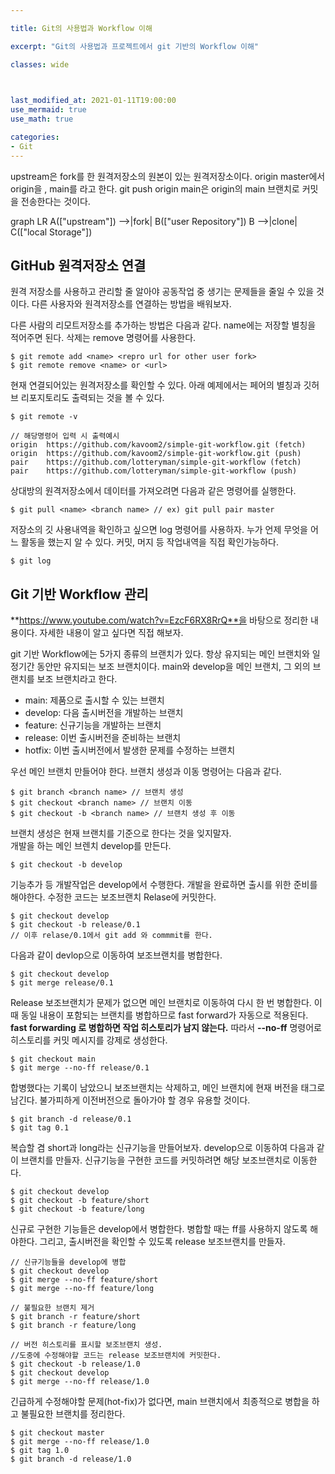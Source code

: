 ```yaml
---

title: Git의 사용법과 Workflow 이해

excerpt: "Git의 사용법과 프로젝트에서 git 기반의 Workflow 이해"

classes: wide

  

last_modified_at: 2021-01-11T19:00:00
use_mermaid: true
use_math: true

categories:
- Git
---
```

upstream은 fork를 한 원격저장소의 원본이 있는 원격저장소이다.
origin master에서 origin을 <remote>, main를 <branch>라고 한다. git push origin main은 origin의 main 브랜치로 커밋을 전송한다는 것이다.
<div class = "mermaid">
graph LR 
A(["upstream"]) -->|fork| B(["user Repository"])
B -->|clone| C(["local Storage"])
</div>




## GitHub 원격저장소 연결
원격 저장소를 사용하고 관리할 줄 알아야 공동작업 중 생기는 문제들을 줄일 수 있을 것이다. 다른 사용자와 원격저장소를 연결하는 방법을 배워보자.    
    
    
다른 사람의 리모트저장소를 추가하는 방법은 다음과 같다. name에는 저장할 별칭을 적어주면 된다. 삭제는 remove 명령어를 사용한다.
````
$ git remote add <name> <repro url for other user fork>
$ git remote remove <name> or <url>
````
현재 연결되어있는 원격저장소를 확인할 수 있다. 아래 예제에서는 페어의 별칭과 깃허브 리포지토리도 출력되는 것을 볼 수 있다.
````
$ git remote -v

// 해당명령어 입력 시 출력예시
origin	https://github.com/kavoom2/simple-git-workflow.git (fetch)
origin	https://github.com/kavoom2/simple-git-workflow.git (push)
pair	https://github.com/lotteryman/simple-git-workflow (fetch)
pair	https://github.com/lotteryman/simple-git-workflow (push)
````
상대방의 원격저장소에서 데이터를 가져오려면 다음과 같은 명령어를 실행한다.
````
$ git pull <name> <branch name> // ex) git pull pair master
````
저장소의 깃 사용내역을 확인하고 싶으면 log 명령어를 사용하자. 누가 언제 무엇을 어느 활동을 했는지 알 수 있다. 커밋, 머지 등 작업내역을 직접 확인가능하다.
````
$ git log
````










## Git 기반 Workflow 관리
**https://www.youtube.com/watch?v=EzcF6RX8RrQ**을 바탕으로 정리한 내용이다. 자세한 내용이 알고 싶다면 직접 해보자.


git 기반 Workflow에는 5가지 종류의 브랜치가 있다. 항상 유지되는 메인 브랜치와 일정기간 동안만 유지되는 보조 브랜치이다. main와 develop을 메인 브랜치, 그 외의 브랜치를 보조 브랜치라고 한다.

* main: 제품으로 출시할 수 있는 브랜치
* develop: 다음 출시버전을 개발하는 브랜치
* feature: 신규기능을 개발하는 브랜치
* release: 이번 출시버전을 준비하는 브랜치
* hotfix: 이번 출시버전에서 발생한 문제를 수정하는 브랜치



우선 메인 브랜치 만들어야 한다. 브랜치 생성과 이동 명령어는 다음과 같다.
````
$ git branch <branch name> // 브랜치 생성
$ git checkout <branch name> // 브랜치 이동
$ git checkout -b <branch name> // 브랜치 생성 후 이동
````

브랜치 생성은 현재 브랜치를 기준으로 한다는 것을 잊지말자.    
개발을 하는 메인 브렌치 develop를 만든다.
````
$ git checkout -b develop
````
기능추가 등 개발작업은 develop에서 수행한다. 개발을 완료하면 출시를 위한 준비를 해야한다. 수정한 코드는 보조브랜치 Relase에 커밋한다.
````
$ git checkout develop
$ git checkout -b release/0.1
// 이후 relase/0.1에서 git add 와 commmit를 한다.
````

다음과 같이 devlop으로 이동하여 보조브랜치를 병합한다.
````
$ git checkout develop
$ git merge release/0.1 
````
Release 보조브랜치가 문제가 없으면 메인 브랜치로 이동하여 다시 한 번 병합한다. 이 때 동일 내용이 포함되는 브랜치를 병합하므로 fast forward가 자동으로 적용된다. **fast forwarding 로 병합하면 작업 히스토리가 남지 않는다.** 따라서 **--no-ff** 명령어로 히스토리를 커밋 메시지를 강제로 생성한다.
````
$ git checkout main
$ git merge --no-ff release/0.1
````
합병했다는 기록이 남았으니 보조브랜치는 삭제하고, 메인 브랜치에 현재 버전을 태그로 남긴다. 불가피하게 이전버전으로 돌아가야 할 경우 유용할 것이다.
````
$ git branch -d release/0.1
$ git tag 0.1
````



복습할 겸 short과 long라는 신규기능을 만들어보자. develop으로 이동하여 다음과 같이 브랜치를 만들자. 신규기능을 구현한 코드를 커밋하려면 해당 보조브랜치로 이동한다.

````
$ git checkout develop
$ git checkout -b feature/short
$ git checkout -b feature/long
````

신규로 구현한 기능들은 develop에서 병합한다. 병합할 때는 ff를 사용하지 않도록 해야한다. 그리고, 출시버전을 확인할 수 있도록 release 보조브랜치를 만들자.

````
// 신규기능들을 develop에 병합
$ git checkout develop
$ git merge --no-ff feature/short
$ git merge --no-ff feature/long

// 불필요한 브랜치 제거
$ git branch -r feature/short
$ git branch -r feature/long

// 버전 히스토리를 표시할 보조브랜치 생성.
//도중에 수정해야할 코드는 release 보조브랜치에 커밋한다.
$ git checkout -b release/1.0
$ git checkout develop
$ git merge --no-ff release/1.0
````
긴급하게 수정해야할 문제(hot-fix)가 없다면, main 브랜치에서 최종적으로 병합을 하고 불필요한 브랜치를 정리한다.

````
$ git checkout master
$ git merge --no-ff release/1.0
$ git tag 1.0
$ git branch -d release/1.0
````